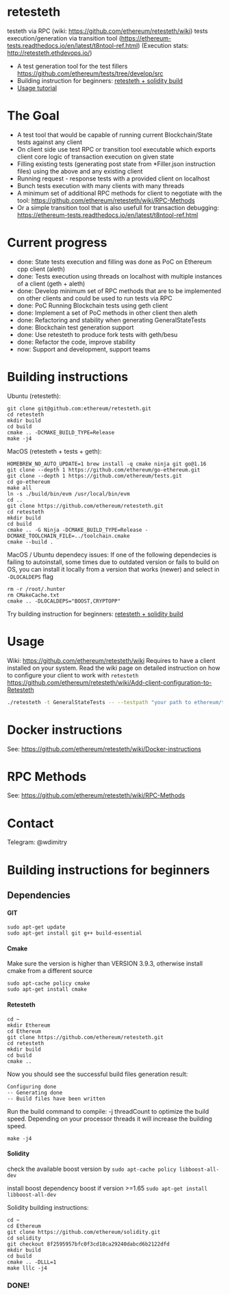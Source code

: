 # retesteth
testeth via RPC (wiki: https://github.com/ethereum/retesteth/wiki)
tests execution/generation via transition tool (https://ethereum-tests.readthedocs.io/en/latest/t8ntool-ref.html)
(Execution stats: http://retesteth.ethdevops.io/)

* A test generation tool for the test fillers https://github.com/ethereum/tests/tree/develop/src
* Building instruction for beginners: [retesteth + solidity build](https://github.com/ethereum/retesteth#building-instructions-for-beginners)
* [Usage tutorial](https://ethereum-tests.readthedocs.io/en/latest/retesteth-tutorial.html)

# The Goal

* A test tool that would be capable of running current Blockchain/State tests against any client
* On client side use test RPC or transition tool executable which exports client core logic of transaction execution on given state
* Filling existing tests (generating post state from *Filler.json instruction files) using the above and any existing client
* Running request - response tests with a provided client on localhost
* Bunch tests execution with many clients with many threads
* A minimum set of additional RPC methods for client to negotiate with the tool: https://github.com/ethereum/retesteth/wiki/RPC-Methods
* Or a simple transition tool that is also usefull for transaction debugging: https://ethereum-tests.readthedocs.io/en/latest/t8ntool-ref.html

# Current progress

* done: State tests execution and filling was done as PoC on Ethereum cpp client (aleth)
* done: Tests execution using threads on localhost with multiple instances of a client (geth + aleth)
* done: Develop minimum set of RPC methods that are to be implemented on other clients and could be used to run tests via RPC
* done: PoC Running Blockchain tests using geth client
* done: Implement a set of PoC methods in other client then aleth
* done: Refactoring and stability when generating GeneralStateTests
* done: Blockchain test generation support
* done: Use retesteth to produce fork tests with geth/besu
* done: Refactor the code, improve stability
* now: Support and development, support teams

# Building instructions
Ubuntu (retesteth):
```
git clone git@github.com:ethereum/retesteth.git
cd retesteth
mkdir build
cd build
cmake .. -DCMAKE_BUILD_TYPE=Release
make -j4
```

MacOS (retesteth + tests + geth):
```
HOMEBREW_NO_AUTO_UPDATE=1 brew install -q cmake ninja git go@1.16
git clone --depth 1 https://github.com/ethereum/go-ethereum.git
git clone --depth 1 https://github.com/ethereum/tests.git
cd go-ethereum
make all
ln -s ./build/bin/evm /usr/local/bin/evm
cd ..
git clone https://github.com/ethereum/retesteth.git
cd retesteth
mkdir build
cd build
cmake .. -G Ninja -DCMAKE_BUILD_TYPE=Release -DCMAKE_TOOLCHAIN_FILE=../toolchain.cmake
cmake --build .

```

MacOS / Ubuntu dependecy issues:
If one of the following dependecies is failing to autoinstall, some times due to outdated version or fails to build on OS, you can install it locally from a version that works (newer) and select in `-DLOCALDEPS` flag
```
rm -r /root/.hunter
rm CMakeCache.txt
cmake .. -DLOCALDEPS="BOOST,CRYPTOPP"
```

Try building instruction for beginners: [retesteth + solidity build](https://github.com/ethereum/retesteth#building-instructions-for-beginners)


# Usage
Wiki: https://github.com/ethereum/retesteth/wiki
Requires to have a client installed on your system. Read the wiki page on detailed instruction on how to configure your client to work with `retesteth`
https://github.com/ethereum/retesteth/wiki/Add-client-configuration-to-Retesteth
```bash
./retesteth -t GeneralStateTests -- --testpath "your path to ethereum/tests repo"
```

# Docker instructions
See: https://github.com/ethereum/retesteth/wiki/Docker-instructions

# RPC Methods
See: https://github.com/ethereum/retesteth/wiki/RPC-Methods

# Contact
Telegram: @wdimitry

# Building instructions for beginners
## Dependencies

#### GIT
```
sudo apt-get update
sudo apt-get install git g++ build-essential
```
#### Cmake
Make sure the version is higher than VERSION 3.9.3, otherwise install cmake from a different source
```
sudo apt-cache policy cmake
sudo apt-get install cmake
```

#### Retesteth
```
cd ~
mkdir Ethereum
cd Ethereum
git clone https://github.com/ethereum/retesteth.git
cd retesteth
mkdir build
cd build
cmake ..
```

Now you should see the successful build files generation result:
```
Configuring done
-- Generating done
-- Build files have been written
```

Run the build command to compile:
-j threadCount to optimize the build speed. Depending on your processor threads it will increase the building speed.
```
make -j4
```

#### Solidity

check the available boost version by
`sudo apt-cache policy libboost-all-dev`

install boost dependency boost if version >=1.65
`sudo apt-get install libboost-all-dev`

Solidity building instructions:

```
cd ~
cd Ethereum
git clone https://github.com/ethereum/solidity.git
cd solidity
git checkout 8f2595957bfc0f3cd18ca29240dabcd6b2122dfd
mkdir build
cd build
cmake .. -DLLL=1
make lllc -j4
```

### DONE!
